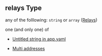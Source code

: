 ## relays Type

any of the folllowing: `string` or `array` ([Relays](app-properties-relays.md))

one (and only one) of

*   [Untitled string in app.yaml](app-properties-relays-oneof-0.md "check type definition")

*   [Multi addresses](app-properties-relays-oneof-multi-addresses.md "check type definition")
